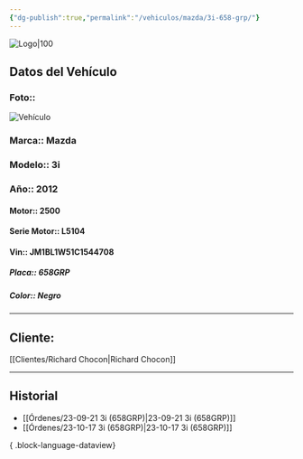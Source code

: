 ```yaml
---
{"dg-publish":true,"permalink":"/vehiculos/mazda/3i-658-grp/"}
---
```


![Logo|100](http://drive.google.com/uc?export=view&id=137fl3TIZ0-PU8b-Pt0bsjclwHub_u78G)

## Datos del Vehículo 
### Foto:: 
![Vehículo](http://drive.google.com/uc?export=view&id=1e5pzKAJs4x7ZIpXTqA5LBu8s6gTih7Wc)

### Marca:: Mazda 
### Modelo:: 3i
### Año:: 2012
#### Motor:: 2500
#### Serie Motor:: L5104
#### Vin:: JM1BL1W51C1544708
##### Placa:: 658GRP
##### Color:: Negro
---

## Cliente:

[[Clientes/Richard Chocon\|Richard Chocon]]

---

## Historial

- [[Órdenes/23-09-21 3i (658GRP)\|23-09-21 3i (658GRP)]]
- [[Órdenes/23-10-17 3i (658GRP)\|23-10-17 3i (658GRP)]]

{ .block-language-dataview} 